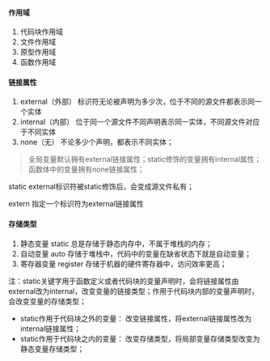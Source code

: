 #### 作用域
1. 代码块作用域
2. 文件作用域
3. 原型作用域
4. 函数作用域


#### 链接属性
1. external（外部）
标识符无论被声明为多少次，位于不同的源文件都表示同一个实体
2. internal（内部）
位于同一个源文件不同声明表示同一实体，不同源文件对应于不同实体
3. none（无）
不论多少个声明，都表示不同实体；
> 全局变量默认拥有external链接属性；static修饰的变量拥有internal属性；函数体中的变量拥有none链接属性；


static
external标识符被static修饰后，会变成源文件私有；

extern
指定一个标识符为external链接属性

#### 存储类型
1. 静态变量 static
总是存储于静态内存中，不属于堆栈的内存；
2. 自动变量 auto
存储于堆栈中，代码中的变量在缺省状态下就是自动变量；
3. 寄存器变量 register
存储于机器的硬件寄存器中，访问效率更高；

注：static关键字用于函数定义或者代码块的变量声明时，会将链接属性由external改为internal，改变变量的链接类型；作用于代码块内部的变量声明时，会改变变量的存储类型；
- static作用于代码块之外的变量：
改变链接属性，将external链接属性改为internal链接属性；
- static作用于代码块之内的变量：
改变存储类型，将局部变量存储类型改变为静态变量存储类型；
